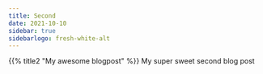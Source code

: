 ```yaml
---
title: Second
date: 2021-10-10
sidebar: true
sidebarlogo: fresh-white-alt
---
```


{{% title2 "My awesome blogpost" %}}
My super sweet second blog post

